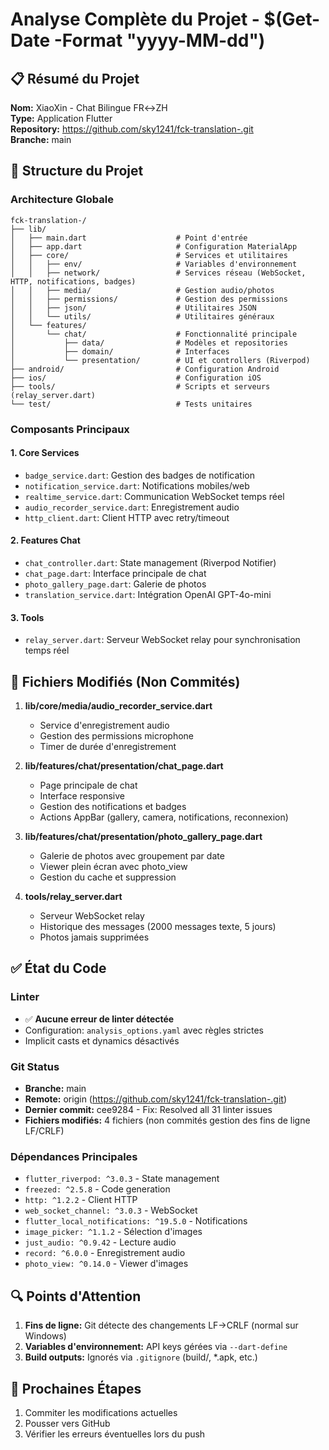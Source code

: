 # Analyse Complète du Projet - $(Get-Date -Format "yyyy-MM-dd")

## 📋 Résumé du Projet

**Nom:** XiaoXin - Chat Bilingue FR↔ZH  
**Type:** Application Flutter  
**Repository:** https://github.com/sky1241/fck-translation-.git  
**Branche:** main

## 📁 Structure du Projet

### Architecture Globale
```
fck-translation-/
├── lib/
│   ├── main.dart                    # Point d'entrée
│   ├── app.dart                     # Configuration MaterialApp
│   ├── core/                        # Services et utilitaires
│   │   ├── env/                     # Variables d'environnement
│   │   ├── network/                 # Services réseau (WebSocket, HTTP, notifications, badges)
│   │   ├── media/                   # Gestion audio/photos
│   │   ├── permissions/             # Gestion des permissions
│   │   ├── json/                    # Utilitaires JSON
│   │   └── utils/                   # Utilitaires généraux
│   └── features/
│       └── chat/                    # Fonctionnalité principale
│           ├── data/                # Modèles et repositories
│           ├── domain/              # Interfaces
│           └── presentation/        # UI et controllers (Riverpod)
├── android/                         # Configuration Android
├── ios/                             # Configuration iOS
├── tools/                           # Scripts et serveurs (relay_server.dart)
└── test/                            # Tests unitaires
```

### Composants Principaux

#### 1. **Core Services**
- `badge_service.dart`: Gestion des badges de notification
- `notification_service.dart`: Notifications mobiles/web
- `realtime_service.dart`: Communication WebSocket temps réel
- `audio_recorder_service.dart`: Enregistrement audio
- `http_client.dart`: Client HTTP avec retry/timeout

#### 2. **Features Chat**
- `chat_controller.dart`: State management (Riverpod Notifier)
- `chat_page.dart`: Interface principale de chat
- `photo_gallery_page.dart`: Galerie de photos
- `translation_service.dart`: Intégration OpenAI GPT-4o-mini

#### 3. **Tools**
- `relay_server.dart`: Serveur WebSocket relay pour synchronisation temps réel

## 📝 Fichiers Modifiés (Non Commités)

1. **lib/core/media/audio_recorder_service.dart**
   - Service d'enregistrement audio
   - Gestion des permissions microphone
   - Timer de durée d'enregistrement

2. **lib/features/chat/presentation/chat_page.dart**
   - Page principale de chat
   - Interface responsive
   - Gestion des notifications et badges
   - Actions AppBar (gallery, camera, notifications, reconnexion)

3. **lib/features/chat/presentation/photo_gallery_page.dart**
   - Galerie de photos avec groupement par date
   - Viewer plein écran avec photo_view
   - Gestion du cache et suppression

4. **tools/relay_server.dart**
   - Serveur WebSocket relay
   - Historique des messages (2000 messages texte, 5 jours)
   - Photos jamais supprimées

## ✅ État du Code

### Linter
- ✅ **Aucune erreur de linter détectée**
- Configuration: `analysis_options.yaml` avec règles strictes
- Implicit casts et dynamics désactivés

### Git Status
- **Branche:** main
- **Remote:** origin (https://github.com/sky1241/fck-translation-.git)
- **Dernier commit:** cee9284 - Fix: Resolved all 31 linter issues
- **Fichiers modifiés:** 4 fichiers (non commités gestion des fins de ligne LF/CRLF)

### Dépendances Principales
- `flutter_riverpod: ^3.0.3` - State management
- `freezed: ^2.5.8` - Code generation
- `http: ^1.2.2` - Client HTTP
- `web_socket_channel: ^3.0.3` - WebSocket
- `flutter_local_notifications: ^19.5.0` - Notifications
- `image_picker: ^1.1.2` - Sélection d'images
- `just_audio: ^0.9.42` - Lecture audio
- `record: ^6.0.0` - Enregistrement audio
- `photo_view: ^0.14.0` - Viewer d'images

## 🔍 Points d'Attention

1. **Fins de ligne:** Git détecte des changements LF→CRLF (normal sur Windows)
2. **Variables d'environnement:** API keys gérées via `--dart-define`
3. **Build outputs:** Ignorés via `.gitignore` (build/, *.apk, etc.)

## 🚀 Prochaines Étapes

1. Commiter les modifications actuelles
2. Pousser vers GitHub
3. Vérifier les erreurs éventuelles lors du push

